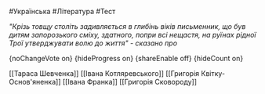 #Українська #Література #Тест

*"Крізь товщу століть задивляється в глибінь віків письменник, що був дитям запорозького сміху, здатного, попри всі нещастя, на руїнах рідної Трої утверджувати волю до життя" - сказано про*

{noChangeVote on}
{hideProgress on}
{shareEnable off}
{hideCount on}

[[Тараса Шевченка]]
[[Івана Котляревського]]
[[Григорія Квітку-Основ'яненка]]
[[Івана Франка]]
[[Григорія Сковороду]]
